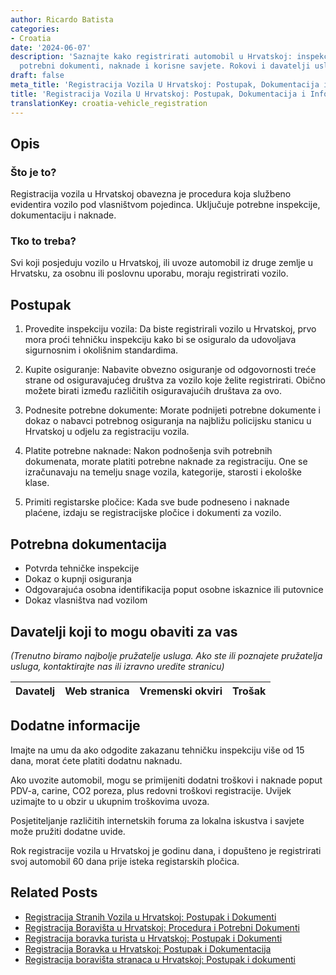 ```yaml
---
author: Ricardo Batista
categories:
- Croatia
date: '2024-06-07'
description: 'Saznajte kako registrirati automobil u Hrvatskoj: inspekcija, osiguranje,
  potrebni dokumenti, naknade i korisne savjete. Rokovi i davatelji usluga.'
draft: false
meta_title: 'Registracija Vozila U Hrvatskoj: Postupak, Dokumentacija i Informacije'
title: 'Registracija Vozila U Hrvatskoj: Postupak, Dokumentacija i Informacije'
translationKey: croatia-vehicle_registration
---
```



## Opis
### Što je to?
Registracija vozila u Hrvatskoj obavezna je procedura koja službeno evidentira vozilo pod vlasništvom pojedinca. Uključuje potrebne inspekcije, dokumentaciju i naknade.

### Tko to treba?
Svi koji posjeduju vozilo u Hrvatskoj, ili uvoze automobil iz druge zemlje u Hrvatsku, za osobnu ili poslovnu uporabu, moraju registrirati vozilo.

## Postupak
1. Provedite inspekciju vozila: Da biste registrirali vozilo u Hrvatskoj, prvo mora proći tehničku inspekciju kako bi se osiguralo da udovoljava sigurnosnim i okolišnim standardima.

2. Kupite osiguranje: Nabavite obvezno osiguranje od odgovornosti treće strane od osiguravajućeg društva za vozilo koje želite registrirati. Obično možete birati između različitih osiguravajućih društava za ovo.

3. Podnesite potrebne dokumente: Morate podnijeti potrebne dokumente i dokaz o nabavci potrebnog osiguranja na najbližu policijsku stanicu u Hrvatskoj u odjelu za registraciju vozila.

4. Platite potrebne naknade: Nakon podnošenja svih potrebnih dokumenata, morate platiti potrebne naknade za registraciju. One se izračunavaju na temelju snage vozila, kategorije, starosti i ekološke klase.

5. Primiti registarske pločice: Kada sve bude podneseno i naknade plaćene, izdaju se registracijske pločice i dokumenti za vozilo.

## Potrebna dokumentacija
- Potvrda tehničke inspekcije
- Dokaz o kupnji osiguranja
- Odgovarajuća osobna identifikacija poput osobne iskaznice ili putovnice
- Dokaz vlasništva nad vozilom

## Davatelji koji to mogu obaviti za vas

_(Trenutno biramo najbolje pružatelje usluga. Ako ste ili poznajete pružatelja usluga, kontaktirajte nas ili izravno uredite stranicu)_

| Davatelj | Web stranica | Vremenski okviri | Trošak |
| --------------- | --------------- | :-------------: | :-------------: |

## Dodatne informacije
Imajte na umu da ako odgodite zakazanu tehničku inspekciju više od 15 dana, morat ćete platiti dodatnu naknadu.

Ako uvozite automobil, mogu se primijeniti dodatni troškovi i naknade poput PDV-a, carine, CO2 poreza, plus redovni troškovi registracije. Uvijek uzimajte to u obzir u ukupnim troškovima uvoza.

Posjetiteljanje različitih internetskih foruma za lokalna iskustva i savjete može pružiti dodatne uvide.

Rok registracije vozila u Hrvatskoj je godinu dana, i dopušteno je registrirati svoj automobil 60 dana prije isteka registarskih pločica.


## Related Posts

- [Registracija Stranih Vozila u Hrvatskoj: Postupak i Dokumenti](https://tramitit.com/hr/guides/croatia/registracija_stranih_vozila/)
- [Registracija Boravišta u Hrvatskoj: Procedura i Potrebni Dokumenti](https://tramitit.com/hr/guides/croatia/prijava_prebivalista/)
- [Registracija boravka turista u Hrvatskoj: Postupak i Dokumenti](https://tramitit.com/hr/guides/croatia/prijava_boravka_turista/)
- [Registracija Boravka u Hrvatskoj: Postupak i Dokumentacija](https://tramitit.com/hr/guides/croatia/prijava_boravka_pri_ulasku_u_zemlju/)
- [Registracija boravišta stranaca u Hrvatskoj: Postupak i dokumenti](https://tramitit.com/hr/guides/croatia/prijava_prebivalista_stranaca/)